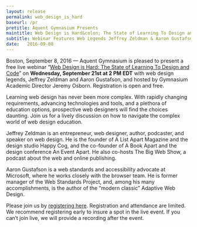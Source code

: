 ```yaml
---
layout: release
permalink: web_design_is_hard
baseurl: /pr
pretitle: Aquent Gymnasium Presents
maintitle: Web Design is Hard&colon; The State of Learning To Design and Code
subtitle: Webinar Features Web Legends Jeffrey Zeldman & Aaron Gustafson
date:   2016-09-08
---
```

Boston, September 8, 2016 — Aquent Gymnasium is pleased to present a free live webinar “[Web Design is Hard: The State of Learning To Design and Code](https://attendee.gotowebinar.com/register/5580479284781562884?source=Press+Release)” on **Wednesday, September 21st at 2 PM EDT** with web design legends, Jeffrey Zeldman and Aaron Gustafson, and hosted by Gymnasium Academic Director Jeremy Osborn. Registration is open and free.

Learning web design has never been more complex. With rapidly changing requirements, advancing technologies and tools, and a plethora of education options, prospective web designers will find the choices daunting. Join us for a lively discussion on how to navigate the complex world of web design education.

Jeffrey Zeldman is an entrepreneur, web designer, author, podcaster, and speaker on web design. He is the founder of A List Apart Magazine and the design studio Happy Cog, and the co-founder of A Book Apart and the design conference An Event Apart. He also co-hosts The Big Web Show, a podcast about the web and online publishing.

Aaron Gustafson is a web standards and accessibility advocate at Microsoft, where he works closely with the browser team. He is former manager of the Web Standards Project, and, among his many accomplishments, is the author of the “modern classic” Adaptive Web Design.

Please join us by [registering here](https://attendee.gotowebinar.com/register/5580479284781562884?source=Press+Release). Registration and attendance are limited. We recommend registering early to insure a spot in the live event. If you can’t join live, we will provide a recording after the event.
